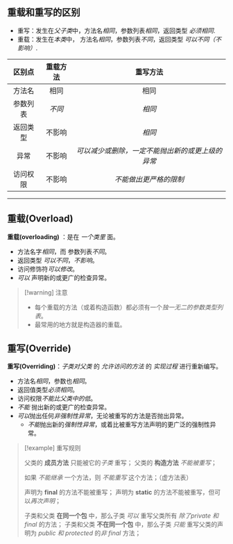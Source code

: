 
## 重载和重写的区别

- 重写：发生在*父子类*中，方法名*相同*，参数列表*相同*，返回类型 *必须相同*.
- 重载：发生在*本类*中，   方法名*相同*，参数列表*不同*，返回类型 *可以不同（不影响）*.

| 区别点  | 重载方法 |           重写方法            |
| :--: | :--: | :-----------------------: |
| 方法名  |  相同  |            相同             |
| 参数列表 | *不同* |           *相同*            |
| 返回类型 | 不影响  |           *相同*            |
|  异常  | 不影响  | *可以减少或删除，一定不能抛出新的或更上级的异常* |
| 访问权限 | 不影响  |       *不能做出更严格的限制*        |


<hr>


## 重载(Overload)

**重载(overloading)** ：是在 *一个类里* 面。
- 方法名字*相同*，而 参数列表*不同*。
- 返回类型 *可以不同*，*不影响*。
- 访问修饰符*可以修改*。
- *可以* 声明新的或更广的检查异常。

> [!warning] 注意
> - 每个重载的方法（或着构造函数）都必须有一个*独一无二的参数类型列表*。
> - 最常用的地方就是构造器的重载。
> 


## 重写(Override)

**重写(Overriding)**：*子类对父类* 的 *允许访问的方法* 的 *实现过程* 进行重新编写。
- 方法名*相同*，参数也*相同*。
- 返回值类型*必须相同*。
- 访问权限*不能比父类中的低*。
- *不能* 抛出新的或更广的检查异常。
- *可以*抛出任何*非强制性异常*，无论被重写的方法是否抛出异常。
    - *不能*抛出新的*强制性异常*，或着比被重写方法声明的更广泛的强制性异常。



> [!example] 重写规则
> 
> 父类的 **成员方法** 只能被它的*子类* 重写；
> 父类的 **构造方法** *不能被重写*；
>
> 如果 *不能继承* 一个方法，则 *不能重写* 这个方法；（虚方法表）
> 
> 声明为 **final** 的方法不能被重写；
> 声明为 **static** 的方法不能被重写，但可以*再次声明*；
> 
> 子类和父类 **在同一个包** 中，那么子类 *可以* 重写父类所有 *除了private 和 final* 的方法；
> 子类和父类 **不在同一个包** 中，那么子类 *只能* 重写父类的声明为 *public 和 protected* 的*非 final* 方法；










